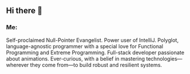 ## Hi there 👋
### Me:
Self-proclaimed Null-Pointer Evangelist. Power user of IntelliJ. Polyglot, language-agnostic programmer with a special love for Functional Programming and Extreme Programming. Full-stack developer passionate about animations. Ever-curious, with a belief in mastering technologies—wherever they come from—to build robust and resilient systems.

<!--
**parthiv13/parthiv13** is a ✨ _special_ ✨ repository because its `README.md` (this file) appears on your GitHub profile.

Here are some ideas to get you started:

- 🔭 I’m currently working on ...
- 🌱 I’m currently learning ...
- 👯 I’m looking to collaborate on ...
- 🤔 I’m looking for help with ...
- 💬 Ask me about ...
- 📫 How to reach me: ...
- 😄 Pronouns: ...
- ⚡ Fun fact: ...
-->
